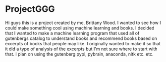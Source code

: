 # ProjectGGG
Hi guys this is a project created by me, Brittany Wood.
I wanted to see how I could make something cool using machine learning and books.
I decided that I wanted to make a machine learning program that used all of gutenbergs catalog to understand books and recommend books based on excerpts of books that people may like.
I originally wanted to make it so that it did a type of analysis of the excerpts but I'm not sure where to start with that.
I plan on using the gutenberg pypi, pybrain, anaconda, nltk etc. etc.
